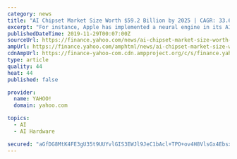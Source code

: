 ```yaml
---
category: news
title: "AI Chipset Market Size Worth $59.2 Billion by 2025 | CAGR: 33.6%: Grand View Research, Inc."
excerpt: "For instance, Apple has implemented a neural engine in its A11 Bionic chip's GPU to speed-up the third-party applications. With the growing implementation of AI in smartphones and other smart devices, the growth in the market has been boosted. Key suggestions from the report: A considerable surge in smart home and smart city development is ..."
publishedDateTime: 2019-11-29T00:07:00Z
sourceUrl: https://finance.yahoo.com/news/ai-chipset-market-size-worth-100500236.html
ampUrl: https://finance.yahoo.com/amphtml/news/ai-chipset-market-size-worth-100500236.html
cdnAmpUrl: https://finance-yahoo-com.cdn.ampproject.org/c/s/finance.yahoo.com/amphtml/news/ai-chipset-market-size-worth-100500236.html
type: article
quality: 44
heat: 44
published: false

provider:
  name: YAHOO!
  domain: yahoo.com

topics:
  - AI
  - AI Hardware

secured: "aGfDG8MtK4FE3gU35t9UUYvlGIS3EWJl9JeC1bAcl+TPO+ov4H8VlsGx4Ebsx8cvecx0GdwQwhXIXrVSpwi1Cc7ufGInNgR/Xat0eFFhyob6NkVs530tC5jNUxWMAF6mY6/oW312OR5+bRASeravxRPMfK/+JGorB4+T3zmZ63aFFYkiRh94Tc4lwSXjNzDL6NCBojaHdqRl+jeRX52CSd+2vVWELvz/442EBmFyKAm9F6t9lLCBQiDt7X1PInHWSwLRKZSwRg0fzvrFxS5OXA==;tfmfzhhKC61aum1u1nHVHA=="
---
```


